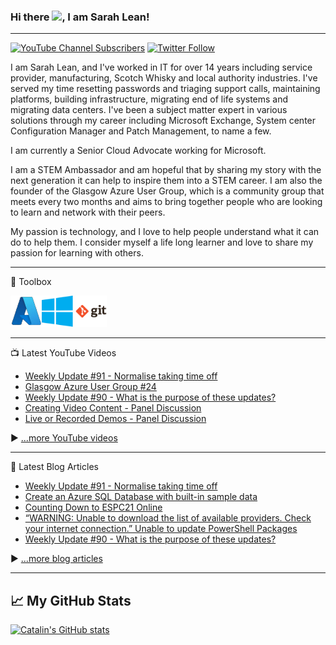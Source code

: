 ### Hi there <img src="https://raw.githubusercontent.com/MartinHeinz/MartinHeinz/master/wave.gif" width="30px">, I am Sarah Lean!

---

[![YouTube Channel Subscribers](https://img.shields.io/youtube/channel/subscribers/UCQ8U53KvEX2JuCe48MxmV3Q?label=People%20subscribed%20to%20my%20YouTube%20channel&style=social)](https://www.youtube.com/techielass?sub_confirmation=1) [![Twitter Follow](https://img.shields.io/twitter/follow/techielass?label=Twitter%20Followers&style=social)](https://twitter.com/intent/follow?screen_name=techielass)

I am Sarah Lean, and I've worked in IT for over 14 years including service provider, manufacturing, Scotch Whisky and local authority industries. I've served my time resetting passwords and triaging support calls, maintaining platforms, building infrastructure, migrating end of life systems and migrating data centers. I've been a subject matter expert in various solutions through my career including Microsoft Exchange, System center Configuration Manager and Patch Management, to name a few.

I am currently a Senior Cloud Advocate working for Microsoft.

I am a STEM Ambassador and am hopeful that by sharing my story with the next generation it can help to inspire them into a STEM career. I am also the founder of the Glasgow Azure User Group, which is a community group that meets every two months and aims to bring together people who are looking to learn and network with their peers.

My passion is technology, and I love to help people understand what it can do to help them. I consider myself a life long learner and love to share my passion for learning with others.

---

🧰 Toolbox

<img src="https://github.com/weeyin83/weeyin83/blob/main/icons/azure.jpg" alt="Azure" width="50" height="50"/><img src="https://github.com/weeyin83/weeyin83/blob/main/icons/windows-logo.png" alt="Microsoft Windows" width="50" height="50"/> <img src="https://github.com/devicons/devicon/blob/master/icons/git/git-original-wordmark.svg" alt="Git" width="50" height="50"/>

---
📺 Latest YouTube Videos
<!-- YOUTUBE-VIDEOS-LIST:START -->
- [Weekly Update #91 - Normalise taking time off](https://www.youtube.com/watch?v=RNlR2a_5Uk4)
- [Glasgow Azure User Group #24](https://www.youtube.com/watch?v=pjtabPyn-C4)
- [Weekly Update #90 - What is the purpose of these updates?](https://www.youtube.com/watch?v=_5_LMVVt_0Q)
- [Creating Video Content - Panel Discussion](https://www.youtube.com/watch?v=8vJriig4x4M)
- [Live or Recorded Demos - Panel Discussion](https://www.youtube.com/watch?v=Y5m3YfEO1ks)
<!-- YOUTUBE-VIDEOS-LIST:END -->

 ▶ [...more YouTube videos](https://www.youtube.com/channel/techielass?sub_confirmation=1)

---

📘 Latest Blog Articles

<!-- BLOG-POST-LIST:START -->
- [Weekly Update #91 - Normalise taking time off](https://www.techielass.com/weekly-update-91/)
- [Create an Azure SQL Database with built-in sample data](https://www.techielass.com/create-an-azure-sql-database-with-built-in-sample-data/)
- [Counting Down to ESPC21 Online](https://www.techielass.com/counting-down-to-espc21-online/)
- [“WARNING: Unable to download the list of available providers. Check your internet connection.” Unable to update PowerShell Packages](https://www.techielass.com/warning-unable-to-download-the-list-of-available-providers-check-your-internet-connection-unable-to-update-powershell-packages/)
- [Weekly Update #90 - What is the purpose of these updates?](https://www.techielass.com/weekly-update-90/)
<!-- BLOG-POST-LIST:END -->

▶ [...more blog articles](https://www.techielass.com)

---

## &#x1f4c8; My GitHub Stats

[![Catalin's GitHub stats](https://github-readme-stats.vercel.app/api?username=weeyin83&theme=radical)](https://github.com/anuraghazra/github-readme-stats)
